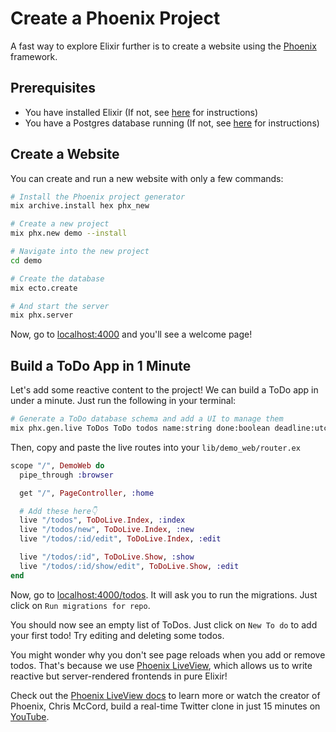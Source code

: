 # Create a Phoenix Project

A fast way to explore Elixir further is to create a website using the [Phoenix](https://www.phoenixframework.org/) framework.

## Prerequisites

* You have installed Elixir (If not, see [here](https://elixir-lang.org/install.html) for instructions)
* You have a Postgres database running (If not, see [here](https://blitzjs.com/docs/postgres) for instructions)

## Create a Website

You can create and run a new website with only a few commands:

```bash
# Install the Phoenix project generator
mix archive.install hex phx_new

# Create a new project
mix phx.new demo --install

# Navigate into the new project
cd demo

# Create the database
mix ecto.create

# And start the server
mix phx.server
```

Now, go to [localhost:4000](http://localhost:4000) and you'll see a welcome page!

## Build a ToDo App in 1 Minute

Let's add some reactive content to the project! We can build a ToDo app in under a minute. Just run the following in your terminal:

```bash
# Generate a ToDo database schema and add a UI to manage them
mix phx.gen.live ToDos ToDo todos name:string done:boolean deadline:utc_datetime
```

Then, copy and paste the live routes into your `lib/demo_web/router.ex`
```elixir
scope "/", DemoWeb do
  pipe_through :browser

  get "/", PageController, :home

  # Add these here👇
  live "/todos", ToDoLive.Index, :index
  live "/todos/new", ToDoLive.Index, :new
  live "/todos/:id/edit", ToDoLive.Index, :edit

  live "/todos/:id", ToDoLive.Show, :show
  live "/todos/:id/show/edit", ToDoLive.Show, :edit
end
```

Now, go to [localhost:4000/todos](http://localhost:4000/todos). It will ask you to run the migrations. Just click on `Run migrations for repo`.

You should now see an empty list of ToDos. Just click on `New To do` to add your first todo! Try editing and deleting some todos.

You might wonder why you don't see page reloads when you add or remove todos. That's because we use [Phoenix LiveView](https://hexdocs.pm/phoenix_live_view), which allows us to write reactive but server-rendered frontends in pure Elixir!

Check out the [Phoenix LiveView docs](https://hexdocs.pm/phoenix_live_view/welcome.html) to learn more or watch the creator of Phoenix, Chris McCord, build a real-time Twitter clone in just 15 minutes on [YouTube](https://www.youtube.com/watch?v=MZvmYaFkNJI).